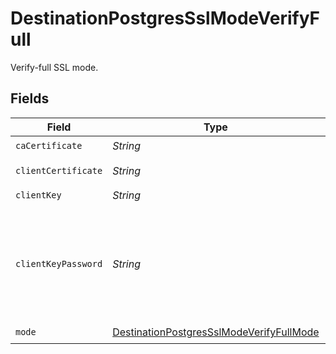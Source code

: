 # DestinationPostgresSslModeVerifyFull

Verify-full SSL mode.


## Fields

| Field                                                                                                                 | Type                                                                                                                  | Required                                                                                                              | Description                                                                                                           |
| --------------------------------------------------------------------------------------------------------------------- | --------------------------------------------------------------------------------------------------------------------- | --------------------------------------------------------------------------------------------------------------------- | --------------------------------------------------------------------------------------------------------------------- |
| `caCertificate`                                                                                                       | *String*                                                                                                              | :heavy_check_mark:                                                                                                    | CA certificate                                                                                                        |
| `clientCertificate`                                                                                                   | *String*                                                                                                              | :heavy_check_mark:                                                                                                    | Client certificate                                                                                                    |
| `clientKey`                                                                                                           | *String*                                                                                                              | :heavy_check_mark:                                                                                                    | Client key                                                                                                            |
| `clientKeyPassword`                                                                                                   | *String*                                                                                                              | :heavy_minus_sign:                                                                                                    | Password for keystorage. This field is optional. If you do not add it - the password will be generated automatically. |
| `mode`                                                                                                                | [DestinationPostgresSslModeVerifyFullMode](../../models/shared/DestinationPostgresSslModeVerifyFullMode.md)           | :heavy_check_mark:                                                                                                    | N/A                                                                                                                   |